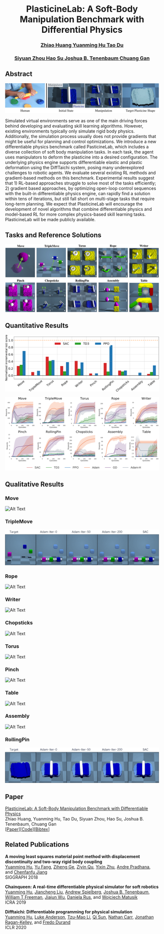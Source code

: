 <center> <h1>PlasticineLab: A Soft-Body Manipulation Benchmark with Differential Physics</h1></center>

<center> <h3><a href="https://sites.google.com/view/zhiao-huang">Zhiao Huang           </a> <a href="https://yuanming.taichi.graphics/">Yuanming Hu  </a> <a href="https://people.csail.mit.edu/taodu/">Tao Du</a> </h3> </center>
<center> <h3><a href="https://openreview.net/profile?id=~Siyuan_Zhou2">Siyuan Zhou  </a> <a href="https://cseweb.ucsd.edu/~haosu/">Hao Su  </a> <a href="http://web.mit.edu/cocosci/josh.html">Joshua B. Tenenbaum  </a> <a href="https://people.csail.mit.edu/ganchuang/">Chuang Gan  </a> </h3> </center>
  
## Abstract

![Alt Text](intro.jpg)

Simulated virtual environments serve as one of the main driving forces behind developing and evaluating skill learning algorithms. However, existing environments typically only simulate rigid body physics. Additionally, the simulation process usually does not provide gradients that might be useful for planning and control optimizations. We introduce a new differentiable physics benchmark called PasticineLab, which includes a diverse collection of soft body manipulation tasks. In each task, the agent uses manipulators to deform the plasticine into a desired configuration. The underlying physics engine supports differentiable elastic and plastic deformation using the DiffTaichi system, posing many underexplored challenges to robotic agents. We evaluate several existing RL methods and gradient-based methods on this benchmark. Experimental results suggest that 1) RL-based approaches struggle to solve most of the tasks efficiently; 2) gradient based approaches, by optimizing open-loop control sequences with the built-in differentiable physics engine, can rapidly find a solution within tens of iterations, but still fall short on multi-stage tasks that require long-term planning. We expect that PlasticineLab will encourage the development of novel algorithms that combine differentiable physics and model-based RL for more complex physics-based skill learning tasks. PlasticineLab will be made publicly available. 


## Tasks and Reference Solutions
![Alt Text](tasks.jpg)


## Quantitative Results


![Alt Text](iou-v3.png)

![Alt Text](fig-v3.png)


## Qualitative Results

### Move
![Alt Text](Move3D-v1.gif)

### TripleMove
![Alt Text](TripleMove3D-v1.gif)

### Rope
![Alt Text](Rope3D-v1.gif)

### Writer
![Alt Text](Writer3D-v1.gif)

### Chopsticks
![Alt Text](Chopsticks3D-v1.gif)

### Torus
![Alt Text](Torus3D-v1.gif)

### Pinch
![Alt Text](Pinch3D-v2.gif)

### Table
![Alt Text](Table3D-v2.gif)

### Assembly
![Alt Text](Assembly3D-v1.gif)

### RollingPin
![Alt Text](Rollingbin3D-v1.gif)

## Paper
[PlasticineLab: A Soft-Body Manipulation Benchmark with Differentiable Physics](https://openreview.net/forum?id=xCcdBRQEDW)\
Zhiao Huang, Yuanming Hu, Tao Du, Siyuan Zhou, Hao Su, Joshua B. Tenenbaum, Chuang Gan\
[[Paper](https://openreview.net/pdf?id=xCcdBRQEDW)][[Code](https://github.com/hzaskywalker/PlasticineLab)][[Bibtex](plb.bib)]


## Related Publications
**A moving least squares material point method with displacement discontinuity and two-way rigid body coupling**\
[Yuanming Hu](https://yuanming.taichi.graphics/), [Yu Fang](http://squarefk.com/), [Ziheng Ge](https://www.math.ucla.edu/~zihengge/), [Ziyin Qu](https://www.seas.upenn.edu/~ziyinq/), [Yixin Zhu](https://yzhu.io/), [Andre Pradhana](https://www.linkedin.com/in/andre-pradhana-93313428/), and [Chenfanfu Jiang](https://www.seas.upenn.edu/~cffjiang/)\
SIGGRAPH 2018

**Chainqueen: A real-time differentiable physical simulator for soft robotics**\
[Yuanming Hu](https://yuanming.taichi.graphics/), [Jiancheng Liu](https://scholar.google.com/citations?user=ReWNzl4AAAAJ&hl=en), [Andrew Spielberg](http://www.andrewspielberg.com/), [Joshua B. Tenenbaum](http://web.mit.edu/cocosci/josh.html), [William T Freeman](https://billf.mit.edu/), [Jiajun Wu](https://jiajunwu.com/), [Daniela Rus](http://danielarus.csail.mit.edu/), and [Wojciech Matusik](https://cdfg.csail.mit.edu/wojciech)\
ICRA 2019

**Difftaichi: Differentiable programming for physical simulation**\
[Yuanming Hu](https://yuanming.taichi.graphics/), [Luke Anderson](https://people.csail.mit.edu/lukea/), [Tzu-Mao Li](https://people.csail.mit.edu/tzumao/), [Qi Sun](https://qisun.me/), [Nathan Carr](https://research.adobe.com/person/nathan-carr/), [Jonathan Ragan-Kelley](https://people.eecs.berkeley.edu/~jrk/), and [Fredo Durand](http://people.csail.mit.edu/fredo/)\
ICLR 2020
